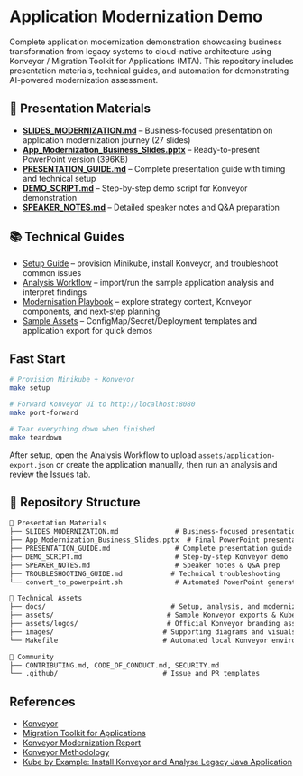 # Application Modernization Demo

Complete application modernization demonstration showcasing business transformation from legacy systems to cloud-native architecture using Konveyor / Migration Toolkit for Applications (MTA). This repository includes presentation materials, technical guides, and automation for demonstrating AI-powered modernization assessment.

## 🚀 Presentation Materials

- **[SLIDES_MODERNIZATION.md](SLIDES_MODERNIZATION.md)** – Business-focused presentation on application modernization journey (27 slides)
- **[App_Modernization_Business_Slides.pptx](App_Modernization_Business_Slides.pptx)** – Ready-to-present PowerPoint version (396KB)
- **[PRESENTATION_GUIDE.md](PRESENTATION_GUIDE.md)** – Complete presentation guide with timing and technical setup
- **[DEMO_SCRIPT.md](DEMO_SCRIPT.md)** – Step-by-step demo script for Konveyor demonstration
- **[SPEAKER_NOTES.md](SPEAKER_NOTES.md)** – Detailed speaker notes and Q&A preparation

## 📚 Technical Guides

- [Setup Guide](docs/setup.md) – provision Minikube, install Konveyor, and troubleshoot common issues
- [Analysis Workflow](docs/analysis-workflow.md) – import/run the sample application analysis and interpret findings  
- [Modernisation Playbook](docs/modernisation-playbook.md) – explore strategy context, Konveyor components, and next-step planning
- [Sample Assets](docs/setup.md#sample-assets) – ConfigMap/Secret/Deployment templates and application export for quick demos

## Fast Start

```bash
# Provision Minikube + Konveyor
make setup

# Forward Konveyor UI to http://localhost:8080
make port-forward

# Tear everything down when finished
make teardown
```

After setup, open the Analysis Workflow to upload `assets/application-export.json` or create the application manually, then run an analysis and review the Issues tab.

## 📁 Repository Structure

```txt
📁 Presentation Materials
├── SLIDES_MODERNIZATION.md              # Business-focused presentation source
├── App_Modernization_Business_Slides.pptx  # Final PowerPoint presentation  
├── PRESENTATION_GUIDE.md                # Complete presentation guide
├── DEMO_SCRIPT.md                       # Step-by-step Konveyor demo
├── SPEAKER_NOTES.md                     # Speaker notes & Q&A prep
├── TROUBLESHOOTING_GUIDE.md            # Technical troubleshooting
└── convert_to_powerpoint.sh             # Automated PowerPoint generation

📁 Technical Assets  
├── docs/                               # Setup, analysis, and modernization guides
├── assets/                            # Sample Konveyor exports & Kubernetes templates
├── assets/logos/                      # Official Konveyor branding assets
├── images/                           # Supporting diagrams and visuals
└── Makefile                          # Automated local Konveyor environment

📁 Community
├── CONTRIBUTING.md, CODE_OF_CONDUCT.md, SECURITY.md
└── .github/                          # Issue and PR templates
```

## References

- [Konveyor](https://konveyor.io/)
- [Migration Toolkit for Applications](https://developers.redhat.com/products/mta/overview)
- [Konveyor Modernization Report](https://konveyor.io/modernization-report/)
- [Konveyor Methodology](https://github.com/konveyor/methodology)
- [Kube by Example: Install Konveyor and Analyse Legacy Java Application](https://kubebyexample.com/learning-paths/migrating-kubernetes/install-konveyor-and-analyse-legacy-java-application)
